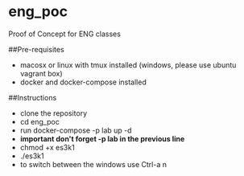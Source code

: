 # eng_poc
Proof of Concept for ENG classes

##Pre-requisites
- macosx or linux with tmux installed (windows, please use ubuntu vagrant box)
- docker and docker-compose installed

##Instructions
- clone the repository
- cd eng_poc
- run docker-compose -p lab up -d
- **important don't forget -p lab in the previous line**
- chmod +x es3k1
- ./es3k1
- to switch between the windows use Ctrl-a n 
